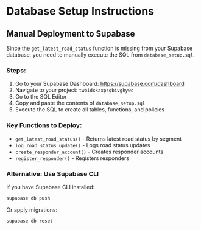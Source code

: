 # Database Setup Instructions

## Manual Deployment to Supabase

Since the `get_latest_road_status` function is missing from your Supabase database, you need to manually execute the SQL from `database_setup.sql`.

### Steps:

1. Go to your Supabase Dashboard: https://supabase.com/dashboard
2. Navigate to your project: `twbidxkaxpsqbivghywc`
3. Go to the SQL Editor
4. Copy and paste the contents of `database_setup.sql` 
5. Execute the SQL to create all tables, functions, and policies

### Key Functions to Deploy:

- `get_latest_road_status()` - Returns latest road status by segment
- `log_road_status_update()` - Logs road status updates
- `create_responder_account()` - Creates responder accounts
- `register_responder()` - Registers responders

### Alternative: Use Supabase CLI

If you have Supabase CLI installed:
```bash
supabase db push
```

Or apply migrations:
```bash
supabase db reset
```
